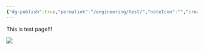 ```yaml
---
{"dg-publish":true,"permalink":"/engineering/test/","noteIcon":"","created":"2024-12-18T01:07:03.548+09:00"}
---
```


This is test page!!!

![](/img/user/Engineering/Test.png)